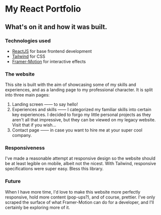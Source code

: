 # My React Portfolio

## What's on it and how it was built.

### Technologies used

- [ReactJS](https://react.dev/) for base frontend development
- [Tailwind](https://tailwindcss.com/) for CSS
- [Framer-Motion](https://www.framer.com/motion/) for interactive effects

### The website

This site is built with the aim of showcasing some of my skills and experiences, and as a landing page to my professional character.
It is split into three main pages:

1. Landing screen —— to say hello!
2. Experiences and skills —— I categorized my familiar skills into certain key experiences. I decided to forgo my little personal projects as they aren't all that impressive, but they can be viewed on my legacy website. Visit that if you wish...
3. Contact page —— in case you want to hire me at your super cool company.

### Responsiveness

I've made a reasonable attempt at responsive design so the website should be at least legible on mobile, albeit not the nicest. With Tailwind, responsive specifications were super easy. Bless this library.

### Future

When I have more time, I'd love to make this website more perfectly responsive, hold more content (pop-ups?), and of course, prettier. I've only scraped the surface of what Framer-Motion can do for a developer, and I'll certainly be exploring more of it.

